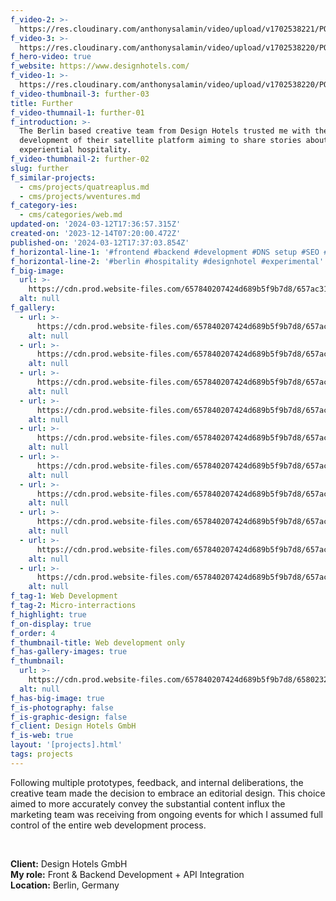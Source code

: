```yaml
---
f_video-2: >-
  https://res.cloudinary.com/anthonysalamin/video/upload/v1702538221/PORTFOLIO/further-02.mp4
f_video-3: >-
  https://res.cloudinary.com/anthonysalamin/video/upload/v1702538220/PORTFOLIO/further-03.mp4
f_hero-video: true
f_website: https://www.designhotels.com/
f_video-1: >-
  https://res.cloudinary.com/anthonysalamin/video/upload/v1702538220/PORTFOLIO/further-01.mp4
f_video-thumbnail-3: further-03
title: Further
f_video-thumnail-1: further-01
f_introduction: >-
  The Berlin based creative team from Design Hotels trusted me with the
  development of their satellite platform aiming to share stories about
  experiential hospitality.
f_video-thumbnail-2: further-02
slug: further
f_similar-projects:
  - cms/projects/quatreaplus.md
  - cms/projects/wventures.md
f_category-ies:
  - cms/categories/web.md
updated-on: '2024-03-12T17:36:57.315Z'
created-on: '2023-12-14T07:20:00.472Z'
published-on: '2024-03-12T17:37:03.854Z'
f_horizontal-line-1: '#frontend #backend #development #DNS setup #SEO #analytics setup'
f_horizontal-line-2: '#berlin #hospitality #designhotel #experimental'
f_big-image:
  url: >-
    https://cdn.prod.website-files.com/657840207424d689b5f9b7d8/657ac3128f52cc80dc97cb48_further-03.avif
  alt: null
f_gallery:
  - url: >-
      https://cdn.prod.website-files.com/657840207424d689b5f9b7d8/657ac3211feb143898cc7e92_further-01.avif
    alt: null
  - url: >-
      https://cdn.prod.website-files.com/657840207424d689b5f9b7d8/657ac3212b6814727d8e0de4_further-02.avif
    alt: null
  - url: >-
      https://cdn.prod.website-files.com/657840207424d689b5f9b7d8/657ac320ce42bd0bd7730c38_further-05.avif
    alt: null
  - url: >-
      https://cdn.prod.website-files.com/657840207424d689b5f9b7d8/657ac32016010f43a8c54942_further-06.avif
    alt: null
  - url: >-
      https://cdn.prod.website-files.com/657840207424d689b5f9b7d8/657ac31fa5ef8a71e4a8a096_further-07.avif
    alt: null
  - url: >-
      https://cdn.prod.website-files.com/657840207424d689b5f9b7d8/657ac31f68f7103e8c3ad2e9_further-08.avif
    alt: null
  - url: >-
      https://cdn.prod.website-files.com/657840207424d689b5f9b7d8/657ac3209d7ecad9cb310d49_further-09.avif
    alt: null
  - url: >-
      https://cdn.prod.website-files.com/657840207424d689b5f9b7d8/657ac31f52ed28112fff5eb1_further-11.avif
    alt: null
  - url: >-
      https://cdn.prod.website-files.com/657840207424d689b5f9b7d8/657ac31fc754f6c57411a154_further-12.avif
    alt: null
  - url: >-
      https://cdn.prod.website-files.com/657840207424d689b5f9b7d8/657ac31fcc146e421aff87ad_further-13.avif
    alt: null
f_tag-1: Web Development
f_tag-2: Micro-interractions
f_highlight: true
f_on-display: true
f_order: 4
f_thumbnail-title: Web development only
f_has-gallery-images: true
f_thumbnail:
  url: >-
    https://cdn.prod.website-files.com/657840207424d689b5f9b7d8/6580232fb353ea5201a2b2f0_thumbnail.avif
  alt: null
f_has-big-image: true
f_is-photography: false
f_is-graphic-design: false
f_client: Design Hotels GmbH
f_is-web: true
layout: '[projects].html'
tags: projects
---
```


Following multiple prototypes, feedback, and internal deliberations, the creative team made the decision to embrace an editorial design. This choice aimed to more accurately convey the substantial content influx the marketing team was receiving from ongoing events for which I assumed full control of the entire web development process.

‍

**Client:** Design Hotels GmbH  
**My role:** Front & Backend Development + API Integration  
**Location:** Berlin, Germany
